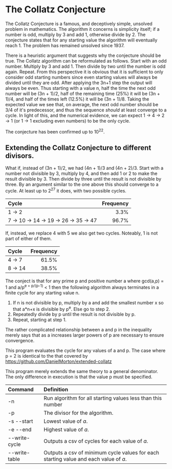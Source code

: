 # The Collatz Conjecture
The Collatz Conjecture is a famous, and deceptively simple, unsolved problem in mathematics. The algorithm it concerns is simplicity itself; if a number is odd, multiply by 3 and add 1, 
otherwise divide by 2. The conjecture states that for any starting value the algorithm will eventually reach 1. The problem has remained unsolved since 1937.

There is a heuristic argument that suggests why the conjecture should be true. The Collatz algorithm can be reformulated as follows. Start with an odd number. Multiply by 3 and add 1. Then divide by
two until the number is odd again.  Repeat. From this perspective it is obvious that it is sufficient to only consider
odd starting numbers since even starting values will always be divided until they are odd. After applying the 3n+1 step the output will always be even. Thus starting with a value n, half the time
the next odd number will be (3n + 1)/2, half of the remaining time (25%) it will be (3n + 1)/4, and half of the times left (12.5%) it will
be (3n + 1)/8. Taking the expected value we see that, on average, the next odd number should be 3/4 of it's predecessor, and
thus the sequence *should* at least converge to a cycle. In light of this, and the numerical evidence, we can expect
1 -> 4 -> 2 -> 1 (or 1 -> 1 excluding even numbers) to be the only cycle.

The conjecture has been confirmed up to 10<sup>22</sup>.

## Extending the  Collatz Conjecture to different divisors.

What if, instead of (3n + 1)/2, we had (4n + 1)/3 and (4n + 2)/3. Start with a number not divisible by 3, multiply by 4, and then add 1 or 2 to make the result divisible by 3. Then divide
by three until the result is not divisible by three. By an argument similar to the one above this should converge to a cycle. At least up to 2<sup>27</sup> it does, with two possible cycles.

| Cycle  | Frequency |
|:-------|----------:|
| 1 -> 2 |     3.3% |
| 7 -> 10 -> 14 -> 19 -> 26 -> 35 -> 47 |     96.7% |

If, instead, we replace 4 with 5 we also get two cycles. Noteably, 1 is not part of either of them.

| Cycle  | Frequency |
|:-------|----------:|
| 4 -> 7 |     61.5% |
| 8 -> 14 |     38.5% |

The conject is that for any prime p and positive number a where gcd(a,p) = 1 and a/p<sup>e + p/(p-1)</sup> < 1 then the following algorithm always terminates in a finite cycle
for any starting value n.

1. If n is not divisible by p, multiply by a and add the smallest number x so that a*n+x is divisible by p<sup>e</sup>. Else go to step 2.
2. Repeatedly divide by p until the result is not divisible by p.
3. Repeat, starting at step 1.

The rather complicated relationship between a and p in the inequality merely says that as a increases larger powers of p are necessary to ensure convergence.

This program evaluates the cycle for any values of a and p. The case where p = 2 is identical to the that covered by https://github.com/DanielMorton/extended-collatz

This program merely extends the same theory to a general denominator. The only difference in execution is that the value p must be specified.

| Command       | Definition                                                                           |
|:--------------|:-------------------------------------------------------------------------------------|
| -n            | Run algorithm for all starting values less than this number                          |
| -p            | The divisor for the algorithm.
| -s --start    | Lowest value of $a$.                                        |
| -e --end      | Highest value of $a$.                                                                |
| --write-cycle | Outputs a csv of cycles for each value of $a$.                                       |
| --write-table | Outputs a csv of minimum cycle values for each starting value and each value of $a$. | 
